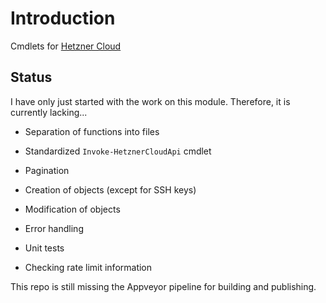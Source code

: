 # Introduction

Cmdlets for [Hetzner Cloud](https://www.hetzner.com/cloud)

## Status

I have only just started with the work on this module. Therefore, it is currently lacking...

- Separation of functions into files

- Standardized `Invoke-HetznerCloudApi` cmdlet

- Pagination

- Creation of objects (except for SSH keys)

- Modification of objects

- Error handling

- Unit tests

- Checking rate limit information

This repo is still missing the Appveyor pipeline for building and publishing.